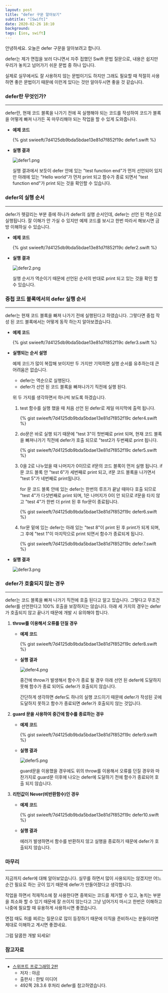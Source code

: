 ```yaml
---
layout: post
title: "defer 구문 알아보기"
subtitle: "[Swift]"
date: 2020-02-26 18:10
background: 
tags: [ios, swift]
---
```


안녕하세요. 오늘은 defer 구문을 알아보려고 합니다. 

defer는 제가 면접을 보러 다니면서 자주 접했던 Swift 문법 질문으로, 내용은 쉽지만 우리가 놓치고 넘어가기 쉬운 문법 중 하나 입니다. 

실제로 실무에서도 잘 사용하지 않는 문법이기도 하지만 그래도 필요할 때 적절히 사용하면 좋은 문법이기 때문에 이런게 있다는 것만 알아두시면 좋을 것 같습니다.

### defer란 무엇인가?

---

defer란, 현재 코드 블록을 나가기 전에 꼭 실행해야 되는 코드를 작성하여 코드가 블록을 어떻게 빠져 나가든 꼭 마무리해야 되는 작업을 할 수 있게 도와줍니다.

- **예제 코드**

    {% gist swieeft/7d4125db9bda5bdae13e81d7f852f19c defer1.swift %}

- **실행 결과**

    ![defer1.png](/assets/images/posts/2020-02-26/defer1.png)

    실행 결과에서 보듯이 defer 안에 있는 "test function end"가 먼저 선언되어 있지만 아래에 있는 "Hello world"가 먼저 print 되고 함수가 종료 되면서 "test function end"가 print 되는 것을 확인할 수 있습니다.

### defer의 실행 순서

---

defer가 헷갈리는 부분 중에 하나가 defer의 실행 순서인데, defer는 선언 된 역순으로 실행됩니다. 잘 이해가 안 가실 수 있지만 예제 코드를 보시고 한번 따라서 해보시면 금방 이해하실 수 있습니다.

- **예제 코드**

    {% gist swieeft/7d4125db9bda5bdae13e81d7f852f19c defer2.swift %}

- **실행 결과**

    ![defer2.png](/assets/images/posts/2020-02-26/defer2.png)

    실행 순서가 역순이기 때문에 선언된 순서의 반대로 print 되고 있는 것을 확인 할 수 있습니다.

### 중첩 코드 블록에서의 defer 실행 순서

---

defer는 현재 코드 블록을 빠져 나가기 전에 실행된다고 하였습니다. 그렇다면 중첩 작성 된 코드 블록에서는 어떻게 동작 하는지 알아보겠습니다.

- **예제 코드**

    {% gist swieeft/7d4125db9bda5bdae13e81d7f852f19c defer3.swift %}

- **실행되는 순서 설명**

    예제 코드가 많이 복잡해 보이지만 두 가지만 기억하면 실행 순서를 유추하는데 큰 어려움은 없습니다.

    - defer는 역순으로 실행된다.
    - defer가 선언 된 코드 블록을 빠져나가기 직전에 실행 된다.

    위 두 가지를  생각하면서 하나씩 보도록 하겠습니다.

    1. test 함수를 실행 했을 때 처음 선언 된 defer로 제일 마지막에 출력 됩니다.

        {% gist swieeft/7d4125db9bda5bdae13e81d7f852f19c defer4.swift %}

    2. do문은 바로 실행 되기 때문에 "test 3"이 첫번째로 print 되며, 현재 코드 블록을 빠져나가기 직전에 defer가 호출 되므로 "test2가 두번째로 print 됩니다.

        {% gist swieeft/7d4125db9bda5bdae13e81d7f852f19c defer5.swift %}

    3. 0을 2로 나누었을 때 나머지가 0이므로 if문의 코드 블록이 먼저 실행 됩니다. if문 코드 블록 안 "test 6"가 세번째로 print 되고, if문 코드 블록을 나가면서 "test 5"가 네번째로 print됩니다.

        for 문 코드 블록 안에 있는 defer는 한번의 루프가 끝날 때마다 호출 되므로 "test 4"가 다섯번째로 print 되며, 1은 나머지가 0이 안 되므로 if문을 타지 않고 "test 4"가 한번 더 print 된 후 for문이 종료됩니다.

        {% gist swieeft/7d4125db9bda5bdae13e81d7f852f19c defer6.swift %}

    4. for문 밑에 있는 defer는 아래 있는 "test 8"이 print 된 후 print가 되게 되며, 그 후에 "test 1"이 마지막으로 print 되면서 함수가 종료되게 됩니다.

        {% gist swieeft/7d4125db9bda5bdae13e81d7f852f19c defer7.swift %} 

- **실행 결과**

    ![defer3.png](/assets/images/posts/2020-02-26/defer3.png)

### defer가 호출되지 않는 경우

---

defer는 코드 블록을 빠져 나가기 직전에 호출 된다고 알고 있습니다. 그렇다고 무조건 defer를 선언한다고 100% 호출을 보장하지는 않습니다. 아래 세 가지의 경우는 defer가 호출되지 않고 끝나기 때문에 개발 시 유의해야 합니다.

1. **throw를 이용해서 오류를 던질 경우**
    
    - **예제 코드**

        {% gist swieeft/7d4125db9bda5bdae13e81d7f852f19c defer8.swift %}

    - **실행 결과**

        ![defer4.png](/assets/images/posts/2020-02-26/defer4.png)

        중간에 throw가 발생해서 함수가 종료 될 경우 아래 선언 된 defer에 도달하지 못해 함수가 종료 되어도 defer가 호출되지 않습니다. 

        간단하게 생각하면 defer도 하나의 실행 코드이기 때문에  defer가 작성된 곳에 도달하지 못하고 함수가 종료되면 defer가 호출되지 않는 것입니다.

2. **guard 문을 사용하여 중간에 함수를 종료하는 경우**
    
    - **예제 코드**

        {% gist swieeft/7d4125db9bda5bdae13e81d7f852f19c defer9.swift %}

    - **실행 결과**

        ![defer5.png](/assets/images/posts/2020-02-26/defer5.png)

        guard문을 이용했을 경우에도 위의 throw를 이용해서 오류를 던질 경우와 마찬가지로 guard문 이후에 나오는 defer에 도달하기 전에 함수가 종료되어 호출 되지 않습니다.

3. **리턴값이 Never(비반환함수)인 경우**
    
    - **예제 코드**

        {% gist swieeft/7d4125db9bda5bdae13e81d7f852f19c defer10.swift %}

    - **실행 결과**

        에러가 발생하면서 함수를 반환하지 않고 실행을 종료하기 때문에 defer가 호출되지 않습니다.

### 마무리

---

지금까지 defer에 대해 알아보았습니다. 실무를 하면서 많이 사용되지는 않겠지만 어느 순간 필요로 하는 곳이 있기 때문에 defer가 만들어졌다고 생각합니다.

작업을 하면서 적재적소에 잘 사용한다면 중복되는 코드를 제거할 수 있고, 놓치는 부분을 최소화 할 수 있기 때문에 잘 쓰이지 않는다고 그냥 넘어가지 마시고 한번은 이해하고 나중에 필요할 때 유용하게 사용하시면 좋겠습니다.

면접 때도 허를 찌르는 질문으로 많이 등장하기 때문에 이직을 준비하시는 분들이라면 제대로 이해하고 계시면 좋겠네요.

그럼 달콤한 개발 되세요!

### 참고자료

---

- [스위프트 프로그래밍 2판](http://www.hanbit.co.kr/store/books/look.php?p_code=B2206901403)
    - 저자 : 야곰
    - 출판사 : 한빛 미디어
    - 492쪽 28.3.6 후처리 defer를 참고하였습니다.
